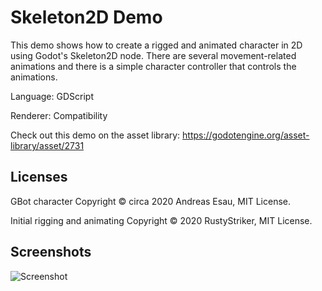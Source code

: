 # Skeleton2D Demo

This demo shows how to create a rigged and animated character in 2D using
Godot's Skeleton2D node. There are several movement-related animations and
there is a simple character controller that controls the animations.

Language: GDScript

Renderer: Compatibility

Check out this demo on the asset library: https://godotengine.org/asset-library/asset/2731

## Licenses

GBot character Copyright &copy; circa 2020 Andreas Esau, MIT License.

Initial rigging and animating Copyright &copy; 2020 RustyStriker, MIT License.

## Screenshots

![Screenshot](screenshots/screenshot.png)
